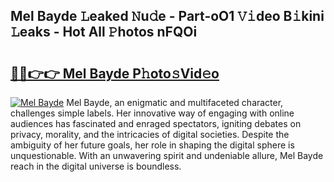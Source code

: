 ## Mel Bayde 𝙻eaked 𝙽u𝚍e - Part-oO1 𝚅𝚒deo B𝚒kini 𝙻eaks - Hot All 𝙿hotos nFQOi

# <h2><a href="http://ld1qdd.urlbe.top/?page=Mel+Bayde">🔗🔗👉👉 Mel Bayde P𝚑oto𝚜Vid𝚎o</a></h2>

[![Mel Bayde](https://i.imgur.com/eBuTRDB.gif)](http://ld1qdd.urlbe.top/?page=Mel+Bayde)
Mel Bayde, an enigmatic and multifaceted character, challenges simple labels. Her innovative way of engaging with online audiences has fascinated and enraged spectators, igniting debates on privacy, morality, and the intricacies of digital societies. Despite the ambiguity of her future goals, her role in shaping the digital sphere is unquestionable. With an unwavering spirit and undeniable allure, Mel Bayde reach in the digital universe is boundless.
